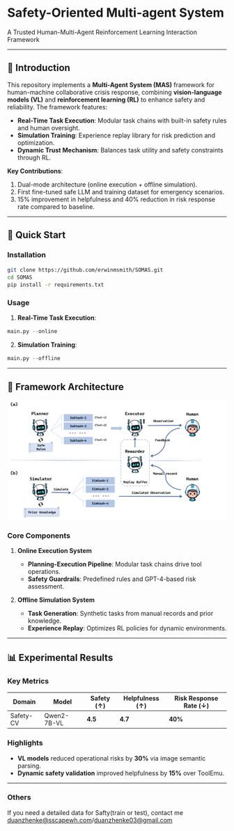 # Safety-Oriented Multi-agent System
A Trusted Human-Multi-Agent Reinforcement Learning Interaction Framework

---

## 📖 Introduction
This repository implements a **Multi-Agent System (MAS)** framework for human-machine collaborative crisis response, combining **vision-language models (VL)** and **reinforcement learning (RL)** to enhance safety and reliability. The framework features:
- **Real-Time Task Execution**: Modular task chains with built-in safety rules and human oversight.
- **Simulation Training**: Experience replay library for risk prediction and optimization.
- **Dynamic Trust Mechanism**: Balances task utility and safety constraints through RL.

**Key Contributions**:
1. Dual-mode architecture (online execution + offline simulation).
2. First fine-tuned safe LLM and training dataset for emergency scenarios.
3. 15% improvement in helpfulness and 40% reduction in risk response rate compared to baseline.

---

## 🚀 Quick Start

### Installation
```bash
git clone https://github.com/erwinmsmith/SOMAS.git
cd SOMAS
pip install -r requirements.txt
```

### Usage
1. **Real-Time Task Execution**:
```python
main.py --online
```

2. **Simulation Training**:
```python
main.py --offline
```
---
## 🧠 Framework Architecture
![](assets/architecture.png)

### Core Components
1. **Online Execution System**  
   - **Planning-Execution Pipeline**: Modular task chains drive tool operations.  
   - **Safety Guardrails**: Predefined rules and GPT-4-based risk assessment.  

2. **Offline Simulation System**  
   - **Task Generation**: Synthetic tasks from manual records and prior knowledge.  
   - **Experience Replay**: Optimizes RL policies for dynamic environments.  

---

## 📊 Experimental Results

### Key Metrics
| Domain      | Model              | Safety (↑) | Helpfulness (↑) | Risk Response Rate (↓) |
|-------------|--------------------|------------|-----------------|-------------------------|
| Safety-CV   | Qwen2-7B-VL        | **4.5**    | **4.7**         | **40%**                 |

### Highlights
- **VL models** reduced operational risks by **30%** via image semantic parsing.  
- **Dynamic safety validation** improved helpfulness by **15%** over ToolEmu.  
---
### Others
If you need a detailed data for Safty(train or  test), contact me duanzhenke@sscapewh.com/duanzhenke03@gmail.com
